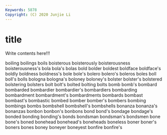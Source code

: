 ```yaml
---
Keywords: 5878
Copyright: (C) 2020 Junjie Li
---
```


# title

Write contents here!!!

boiling 
boilings 
boils 
boisterous
boisterously 
boisterousness 
boisterousness's 
bola 
bola's 
bolas 
bold 
bolder 
boldest 
boldface
boldface's 
boldly 
boldness 
boldness's 
bole 
bole's 
bolero 
bolero's 
boleros 
boles
boll 
boll's 
bolls 
bologna 
bologna's 
boloney 
boloney's 
bolster 
bolster's 
bolstered
bolstering 
bolsters 
bolt 
bolt's 
bolted 
bolting 
bolts 
bomb 
bomb's 
bombard
bombarded 
bombardier 
bombardier's 
bombardiers 
bombarding 
bombardment 
bombardment's 
bombardments 
bombards 
bombast
bombast's 
bombastic 
bombed 
bomber 
bomber's 
bombers 
bombing 
bombings 
bombs 
bombshell
bombshell's 
bombshells 
bonanza 
bonanza's 
bonanzas 
bonbon 
bonbon's 
bonbons 
bond 
bond's
bondage 
bondage's 
bonded 
bonding 
bonding's 
bonds 
bondsman 
bondsman's 
bondsmen 
bone
bone's 
boned 
bonehead 
bonehead's 
boneheads 
boneless 
boner 
boner's 
boners 
bones
boney 
boneyer 
boneyest 
bonfire 
bonfire's 
